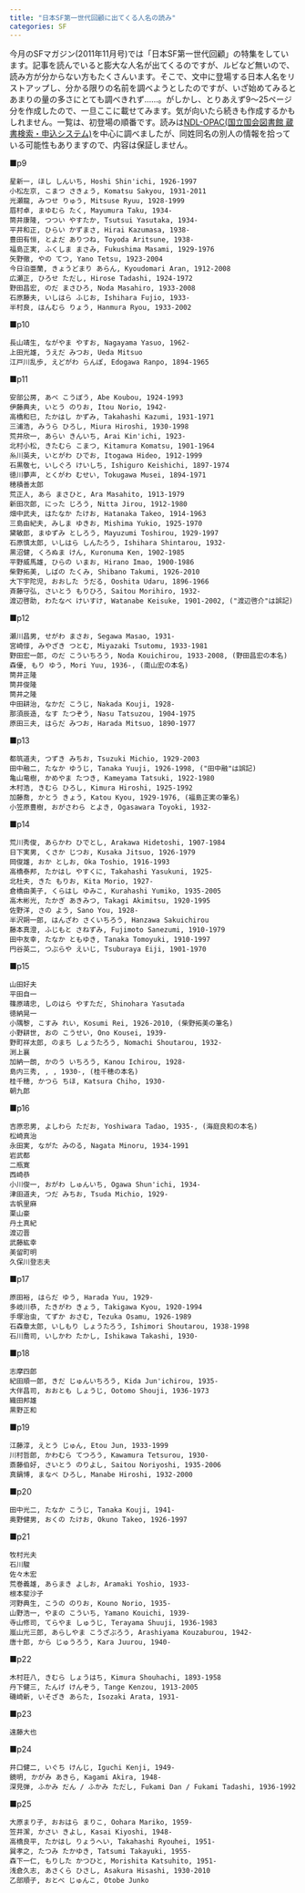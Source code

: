 ```yaml
---
title: "日本SF第一世代回顧に出てくる人名の読み"
categories: SF
---
```


今月のSFマガジン(2011年11月号)では「日本SF第一世代回顧」の特集をしています。記事を読んでいると膨大な人名が出てくるのですが、ルビなど無いので、読み方が分からない方もたくさんいます。そこで、文中に登場する日本人名をリストアップし、分かる限りの名前を調べようとしたのですが、いざ始めてみるとあまりの量の多さにとても調べきれず……。がしかし、とりあえず9～25ページ分を作成したので、一旦ここに載せてみます。気が向いたら続きも作成するかもしれません。一覧は、初登場の順番です。読みは[NDL-OPAC(国立国会図書館 蔵書検索・申込システム)](http://opac.ndl.go.jp/)を中心に調べましたが、同姓同名の別人の情報を拾っている可能性もありますので、内容は保証しません。

■p9

    星新一, ほし しんいち, Hoshi Shin'ichi, 1926-1997
    小松左京, こまつ さきょう, Komatsu Sakyou, 1931-2011
    光瀬龍, みつせ りゅう, Mitsuse Ryuu, 1928-1999
    眉村卓, まゆむら たく, Mayumura Taku, 1934-
    筒井康隆, つつい やすたか, Tsutsui Yasutaka, 1934-
    平井和正, ひらい かずまさ, Hirai Kazumasa, 1938-
    豊田有恒, とよだ ありつね, Toyoda Aritsune, 1938-
    福島正実, ふくしま まさみ, Fukushima Masami, 1929-1976
    矢野徹, やの てつ, Yano Tetsu, 1923-2004
    今日泊亜蘭, きょうどまり あらん, Kyoudomari Aran, 1912-2008
    広瀬正, ひろせ ただし, Hirose Tadashi, 1924-1972
    野田昌宏, のだ まさひろ, Noda Masahiro, 1933-2008
    石原藤夫, いしはら ふじお, Ishihara Fujio, 1933-
    半村良, はんむら りょう, Hanmura Ryou, 1933-2002

■p10

    長山靖生, ながやま やすお, Nagayama Yasuo, 1962-
    上田光雄, うえだ みつお, Ueda Mitsuo
    江戸川乱歩, えどがわ らんぽ, Edogawa Ranpo, 1894-1965

■p11

    安部公房, あべ こうぼう, Abe Koubou, 1924-1993
    伊藤典夫, いとう のりお, Itou Norio, 1942-
    高橋和巳, たかはし かずみ, Takahashi Kazumi, 1931-1971
    三浦浩, みうら ひろし, Miura Hiroshi, 1930-1998
    荒井欣一, あらい きんいち, Arai Kin'ichi, 1923-
    北村小松, きたむら こまつ, Kitamura Komatsu, 1901-1964
    糸川英夫, いとがわ ひでお, Itogawa Hideo, 1912-1999
    石黒敬七, いしぐろ けいしち, Ishiguro Keishichi, 1897-1974
    徳川夢声, とくがわ むせい, Tokugawa Musei, 1894-1971
    穂積善太郎
    荒正人, あら まさひと, Ara Masahito, 1913-1979
    新田次郎, にった じろう, Nitta Jirou, 1912-1980
    畑中武夫, はたなか たけお, Hatanaka Takeo, 1914-1963
    三島由紀夫, みしま ゆきお, Mishima Yukio, 1925-1970
    黛敏郎, まゆずみ としろう, Mayuzumi Toshirou, 1929-1997
    石原慎太郎, いしはら しんたろう, Ishihara Shintarou, 1932-
    黒沼健, くろぬま けん, Kuronuma Ken, 1902-1985
    平野威馬雄, ひらの いまお, Hirano Imao, 1900-1986
    柴野拓美, しばの たくみ, Shibano Takumi, 1926-2010
    大下宇陀児, おおした うだる, Ooshita Udaru, 1896-1966
    斉藤守弘, さいとう もりひろ, Saitou Morihiro, 1932-
    渡辺啓助, わたなべ けいすけ, Watanabe Keisuke, 1901-2002, ("渡辺啓介"は誤記)

■p12

    瀬川昌男, せがわ まさお, Segawa Masao, 1931-
    宮崎惇, みやざき つとむ, Miyazaki Tsutomu, 1933-1981
    野田宏一郎, のだ こういちろう, Noda Kouichirou, 1933-2008, (野田昌宏の本名)
    森優, もり ゆう, Mori Yuu, 1936-, (南山宏の本名)
    筒井正隆
    筒井俊隆
    筒井之隆
    中田耕治, なかだ こうじ, Nakada Kouji, 1928-
    那須辰造, なす たつぞう, Nasu Tatsuzou, 1904-1975
    原田三夫, はらだ みつお, Harada Mitsuo, 1890-1977

■p13

    都筑道夫, つずき みちお, Tsuzuki Michio, 1929-2003
    田中融二, たなか ゆうじ, Tanaka Yuuji, 1926-1998, ("田中融"は誤記)
    亀山竜樹, かめやま たつき, Kameyama Tatsuki, 1922-1980
    木村浩, きむら ひろし, Kimura Hiroshi, 1925-1992
    加藤喬, かとう きょう, Katou Kyou, 1929-1976, (福島正実の筆名)
    小笠原豊樹, おがさわら とよき, Ogasawara Toyoki, 1932-

■p14

    荒川秀俊, あらかわ ひでとし, Arakawa Hidetoshi, 1907-1984
    日下実男, くさか じつお, Kusaka Jitsuo, 1926-1979
    岡俊雄, おか としお, Oka Toshio, 1916-1993
    高橋泰邦, たかはし やすくに, Takahashi Yasukuni, 1925-
    北杜夫, きた もりお, Kita Morio, 1927-
    倉橋由美子, くらはし ゆみこ, Kurahashi Yumiko, 1935-2005
    高木彬光, たかぎ あきみつ, Takagi Akimitsu, 1920-1995
    佐野洋, さの よう, Sano You, 1928-
    半沢朔一郎, はんざわ さくいちろう, Hanzawa Sakuichirou
    藤本真澄, ふじもと さねずみ, Fujimoto Sanezumi, 1910-1979
    田中友幸, たなか ともゆき, Tanaka Tomoyuki, 1910-1997
    円谷英二, つぶらや えいじ, Tsuburaya Eiji, 1901-1970

■p15

    山田好夫
    平田自一
    篠原靖忠, しのはら やすただ, Shinohara Yasutada
    徳納晃一
    小隅黎, こすみ れい, Kosumi Rei, 1926-2010, (柴野拓美の筆名)
    小野耕世, おの こうせい, Ono Kousei, 1939-
    野町祥太郎, のまち しょうたろう, Nomachi Shoutarou, 1932-
    渕上襄
    加納一朗, かのう いちろう, Kanou Ichirou, 1928-
    島内三秀, , , 1930-, (桂千穂の本名)
    桂千穂, かつら ちほ, Katsura Chiho, 1930-
    朝九郎

■p16

    吉原忠男, よしわら ただお, Yoshiwara Tadao, 1935-, (海庭良和の本名)
    松崎真治
    永田実, ながた みのる, Nagata Minoru, 1934-1991
    岩武都
    二瓶寛
    西崎恭
    小川俊一, おがわ しゅんいち, Ogawa Shun'ichi, 1934-
    津田道夫, つだ みちお, Tsuda Michio, 1929-
    古帆里麻
    栗山豪
    丹土真紀
    渡辺晋
    武藤紘幸
    美留町明
    久保川登志夫

■p17

    原田裕, はらだ ゆう, Harada Yuu, 1929-
    多岐川恭, たきがわ きょう, Takigawa Kyou, 1920-1994
    手塚治虫, てずか おさむ, Tezuka Osamu, 1926-1989
    石森章太郎, いしもり しょうたろう, Ishimori Shoutarou, 1938-1998
    石川喬司, いしかわ たかし, Ishikawa Takashi, 1930-

■p18

    志摩四郎
    紀田順一郎, きだ じゅんいちろう, Kida Jun'ichirou, 1935-
    大伴昌司, おおとも しょうじ, Ootomo Shouji, 1936-1973
    織田邦雄
    黒野正和

■p19

    江藤淳, えとう じゅん, Etou Jun, 1933-1999
    川村哲郎, かわむら てつろう, Kawamura Tetsurou, 1930-
    斎藤伯好, さいとう のりよし, Saitou Noriyoshi, 1935-2006
    真鍋博, まなべ ひろし, Manabe Hiroshi, 1932-2000

■p20

    田中光二, たなか こうじ, Tanaka Kouji, 1941-
    奥野健男, おくの たけお, Okuno Takeo, 1926-1997

■p21

    牧村光夫
    石川駿
    佐々木宏
    荒巻義雄, あらまき よしお, Aramaki Yoshio, 1933-
    根本斐沙子
    河野典生, こうの のりお, Kouno Norio, 1935-
    山野浩一, やまの こういち, Yamano Kouichi, 1939-
    寺山修司, てらやま しゅうじ, Terayama Shuuji, 1936-1983
    嵐山光三郎, あらしやま こうざぶろう, Arashiyama Kouzaburou, 1942-
    唐十郎, から じゅうろう, Kara Juurou, 1940-

■p22

    木村荘八, きむら しょうはち, Kimura Shouhachi, 1893-1958
    丹下健三, たんげ けんぞう, Tange Kenzou, 1913-2005
    磯崎新, いそざき あらた, Isozaki Arata, 1931-

■p23

    遠藤大也

■p24

    井口健二, いぐち けんじ, Iguchi Kenji, 1949-
    鏡明, かがみ あきら, Kagami Akira, 1948-
    深見弾, ふかみ だん / ふかみ ただし, Fukami Dan / Fukami Tadashi, 1936-1992

■p25

    大原まり子, おおはら まりこ, Oohara Mariko, 1959-
    笠井潔, かさい きよし, Kasai Kiyoshi, 1948-
    高橋良平, たかはし りょうへい, Takahashi Ryouhei, 1951-
    巽孝之, たつみ たかゆき, Tatsumi Takayuki, 1955-
    森下一仁, もりした かつひと, Morishita Katsuhito, 1951-
    浅倉久志, あさくら ひさし, Asakura Hisashi, 1930-2010
    乙部順子, おとべ じゅんこ, Otobe Junko
